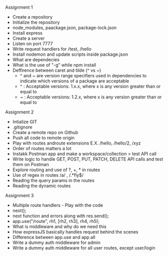 Assignment 1
- Create a repository
- Initialize the repository
- node_modules, paackage.json, package-lock.json
- Install express
- Create a server
- Listen on port 7777
- Write request handlers for /test, /hello
- Install nodemon and update scripts inside package.json
- What are dependecies
- What is the use of "-g" while npm install
- Deffirence between caret and tilde (^ vs ~)
    - ^ and ~ are version range specifiers used in dependencies to indicate which versions of a package are acceptable
    - ^ : Acceptable versions: 1.x.x, where x is any version greater than or equal to
    - ~ : Acceptable versions: 1.2.x, where x is any version greater than or equal to 

Assignment 2
- Intialize GIT
- .gitignore
- Create a remote repo on Github
- Push all code to remote origin
- Play with routes androute extensions E.X. /hello, /hello/2, /xyz
-  Order of routes matters a lot
- Instakk Postman app and make a workspace/collection > test API call
- Write logic to handle GET, POST, PUT, PATCH, DELETE API calls and test them on Postman
- Explore routing and use of ?, +, * in routes
- Use of regex in routes /a/ , /.*fly$/
- Reading the query params in the routes
- Reading the dynamic routes


Assignment 3
- Multiple route handlers - Play with the code
- next();
- next function and errors along with res.send();
- app.use("/route", rh1, [rh2, rh3], rh4, rh5);
- What is middleware and why do we need this
- How expressJS basically handles request behind the scenes
- Difference between app.use and app.all
- Write a dummy auth middleware for admin
- Write a dummy auth middleware for all user routes, except user/login